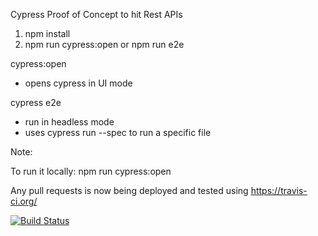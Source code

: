 Cypress Proof of Concept to hit Rest APIs

1.  npm install
2.  npm run cypress:open or npm run e2e

cypress:open
-  opens cypress in UI mode

cypress e2e 
-  run in headless mode 
-  uses cypress run --spec to run a specific file

Note:

To run it locally:
npm run cypress:open

Any pull requests is now being deployed and tested using https://travis-ci.org/

[![Build Status](https://www.travis-ci.com/kindredFP/cypress-tests.svg?branch=master)](https://www.travis-ci.com/kindredFP/cypress-tests)